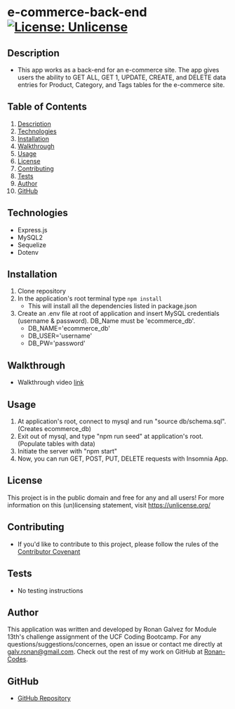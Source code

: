 # e-commerce-back-end [![License: Unlicense](https://img.shields.io/badge/license-Unlicense-blue.svg)](http://unlicense.org/)

## Description

* This app works as a back-end for an e-commerce site. The app gives users the ability to GET ALL, GET 1, UPDATE, CREATE, and DELETE data entries for Product, Category, and Tags tables for the e-commerce site.

 ## Table of Contents

1. [Description](#Description)
2. [Technologies](#Technologies)
3. [Installation](#Installation)
4. [Walkthrough](#Walkthrough)
4. [Usage](#Usage)
4. [License](#License)
4. [Contributing](#Contributing)
4. [Tests](#Tests)
4. [Author](#Author)
4. [GitHub](#GitHub)


## Technologies
* Express.js
* MySQL2
* Sequelize
* Dotenv

## Installation
1. Clone repository
2. In the application's root terminal type `npm install`
    * This will install all the dependencies listed in package.json
3. Create an .env file at root of application and insert MySQL credentials (username & password). DB_Name must be 'ecommerce_db'.
    * DB_NAME='ecommerce_db'
    * DB_USER='username'
    * DB_PW='password'

## Walkthrough
* Walkthrough video [link](https://drive.google.com/file/d/1NhVI9K_RlhmehK_Ag-PMCcErovEmOK3d/view)

## Usage
1. At application's root, connect to mysql and run "source db/schema.sql". (Creates ecommerce_db)
2. Exit out of mysql, and type "npm run seed" at application's root. (Populate tables with data)
3. Initiate the server with "npm start"
4. Now, you can run GET, POST, PUT, DELETE requests with Insomnia App.

## License
This project is in the public domain and free for any and all users! For more information on this (un)licensing statement, visit https://unlicense.org/

## Contributing
* If you'd like to contribute to this project, please follow the rules of the [Contributor Covenant](https://www.contributor-covenant.org/)

## Tests
* No testing instructions

## Author
This application was written and developed by Ronan Galvez for Module 13th's challenge assignment of the UCF Coding Bootcamp. For any questions/suggestions/concernes, open an issue or contact me directly at [galv.ronan@gmail.com](galv.ronan@gmail.com). Check out the rest of my work on GitHub at [Ronan-Codes](https://github.com/Ronan-Codes).

## GitHub
 * [GitHub Repository](https://github.com/Ronan-Codes/e-commerce-back-end.git)
